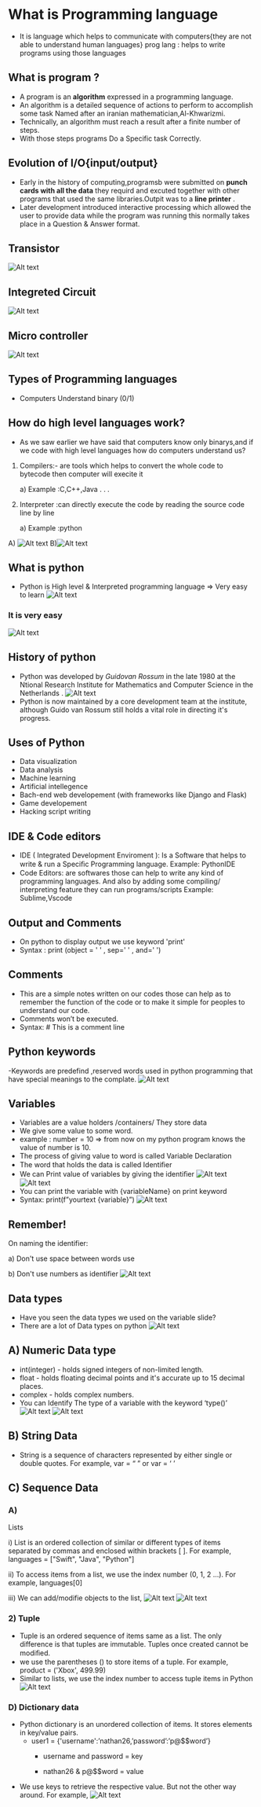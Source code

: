 # What is Programming language 
- It is language which helps to communicate with computers{they are not able to understand human languages}
prog lang : helps to write programs using those languages 
## What is program ?
- A program is an **algorithm** expressed in a programming language.
- An algorithm is a detailed sequence of actions to perform to accomplish some task Named after an iranian mathematician,Al-Khwarizmi.
- Technically, an algorithm must reach a result after a finite number of steps.
- With those steps programs Do a Specific task Correctly.
## Evolution of I/O{input/output} 
- Early in the  history of computing,programsb were submitted on **punch cards with all the data** they requird and excuted together with other programs that used the same libraries.Outpit was to a **line printer** .
- Later development  introduced interactive processing which allowed the user to provide data while the program was running this normally takes place  in a Question & Answer format.
## Transistor
![Alt text](image.QE4SX1.png)
## Integreted Circuit
![Alt text](image.D3VWX1.png)
## Micro controller
![Alt text](image.AQ9RX1.png)
## Types of Programming languages
- Computers Understand binary (0/1)

## How do high level languages work?
- As we saw earlier we have said that computers know only binarys,and if we code with high level languages how do computers understand us?
1) Compilers:- are tools which helps to convert the whole code to bytecode then computer will execite it 
    





    a) Example :C,C++,Java . . .
2. Interpreter :can directly execute the code by reading the source code line by line 
    


    a) Example :python


A) ![Alt text](image.PHZHX1.png)
B)![Alt text](image.AKBQX1.png)
## What is python
- Python is High level & Interpreted programming language => Very easy to learn
 ![Alt text](image.IOPPX1.png)   
 ### It is very easy
 ![Alt text](image.X91FX1.png)
## History of python 
- Python was developed by *Guidovan Rossum*
 in the late 1980 at the Ntional Research Institute for Mathematics and Computer Science in the Netherlands .
 ![Alt text](image.1QRFX1.png)
 - Python is now maintained by a core development team at the
institute, although Guido van Rossum still holds a vital role in
directing it's progress.
## Uses of Python
- Data visualization
- Data analysis
- Machine learning 
- Artificial intellegence 
- Bach-end web developement (with frameworks like Django and Flask)
- Game developement
- Hacking script writing
## IDE & Code editors
- IDE ( Integrated Development Enviroment ): Is a
Software that helps to write & run a Speciﬁc Programming
language. Example: PythonIDE
- Code Editors: are softwares those can help to write any
kind of programming languages. And also by adding some
compiling/ interpreting feature they can run
programs/scripts Example: Sublime,Vscode
## Output and Comments 
- On python to display output we use keyword 'print'
- Syntax : print (object = ' ' , sep=' ' , and=' ')
## Comments
- This are a simple notes written on our codes those can help as to remember the function
of the code or to make it simple for peoples to understand our code.
- Comments won’t be executed.
- Syntax: # This is a comment line

## Python keywords
 -Keywords are predefind ,reserved words used in python programming that have special meanings to the complate.
 ![Alt text](image.DUUXX1.png)
## Variables
- Variables are a value holders /containers/
They store data
- We give some value to some word.
- example : number = 10
=> from now on my python program knows the value of
number is 10.
- The process of giving value to word is called Variable Declaration
- The word that holds the data is called Identiﬁer
- We can Print value of variables by giving the identiﬁer
![Alt text](image.PMDTX1.png)
![Alt text](image.NY80X1.png)
- You can print the variable with {variableName} on
print keyword
- Syntax: print(f”yourtext {variable}”)
![Alt text](image.TB3ZX1.png)
## Remember!
On naming the identifier:
   


   a)   Don't use space between words use 
   

   b) Don't use numbers as identifier ![Alt text](image.2Y6UX1.png)
## Data types 
- Have you seen the data types we used on the variable slide?
- There are a lot of Data types on python
![Alt text](image.P7SIX1.png)
## A) Numeric Data type
- int(integer) - holds signed integers of non-limited length.
- float - holds floating decimal points and it's accurate up to 15 decimal places.
- complex - holds complex numbers.
 - You can Identify The type of a variable with the keyword ‘type()’
 ![Alt text](image.WTAWX1.png) 
 ![Alt text](image.QMNYX1.png)
## B) String Data

- String is a sequence of characters represented by either single or double quotes. For
example, var = “ ” or var = ‘ ’
## C) Sequence Data
### A)
Lists

i) List is an ordered collection of similar or different types of items separated by
commas and enclosed within brackets [ ]. For example, languages =
["Swift", "Java", "Python"]


ii) To access items from a list, we use the index number (0, 1, 2 ...). For
example, languages[0]


iii) We can add/modifie objects to the list,
![Alt text](image.51HRX1.png)
![Alt text](image.4CNIX1.png)
### 2) Tuple
- Tuple is an ordered sequence of items same as a list. The only difference is that tuples are
immutable. Tuples once created cannot be modiﬁed.
- we use the parentheses () to store items of a tuple. For example, product = ('Xbox', 499.99)
- Similar to lists, we use the index number to access tuple items in Python
![Alt text](image.LRSKX1.png)
### D) Dictionary data

- Python dictionary is an unordered collection of items. It stores elements in key/value
pairs.
  - user1 = {'username':’nathan26,’password’:’p@$$word’}
     - username and password = key

     - nathan26 & p@$$word = value
- We use keys to retrieve the respective value. But not the other way around. For example,
![Alt text](image.ED1TX1.png)
